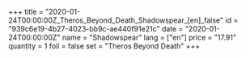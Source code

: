 +++
title = "2020-01-24T00:00:00Z_Theros_Beyond_Death_Shadowspear_[en]_false"
id = "939c6e19-4b27-4023-bb9c-ae440f91e21c"
date = "2020-01-24T00:00:00Z"
name = "Shadowspear"
lang = ["en"]
price = "17.91"
quantity = 1
foil = false
set = "Theros Beyond Death"
+++
